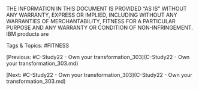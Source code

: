 THE INFORMATION IN THIS DOCUMENT IS PROVIDED “AS IS” 
WITHOUT ANY WARRANTY, EXPRESS OR IMPLIED, INCLUDING 
WITHOUT ANY WARRANTIES OF MERCHANTABILITY, FITNESS 
FOR A PARTICULAR PURPOSE AND ANY WARRANTY OR 
CONDITION OF NON-INFRINGEMENT. IBM products are 

   Tags & Topics:
   #FITNESS

[Previous: #C-Study22 - Own your transformation_303](C-Study22 - Own your transformation_303.md)

[Next: #C-Study22 - Own your transformation_303](C-Study22 - Own your transformation_303.md)